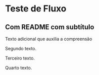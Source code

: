# Teste de Fluxo

## Com README com subtítulo

Texto adicional que auxilia a compreensão

Segundo texto.

Terceiro texto.

Quarto texto.
